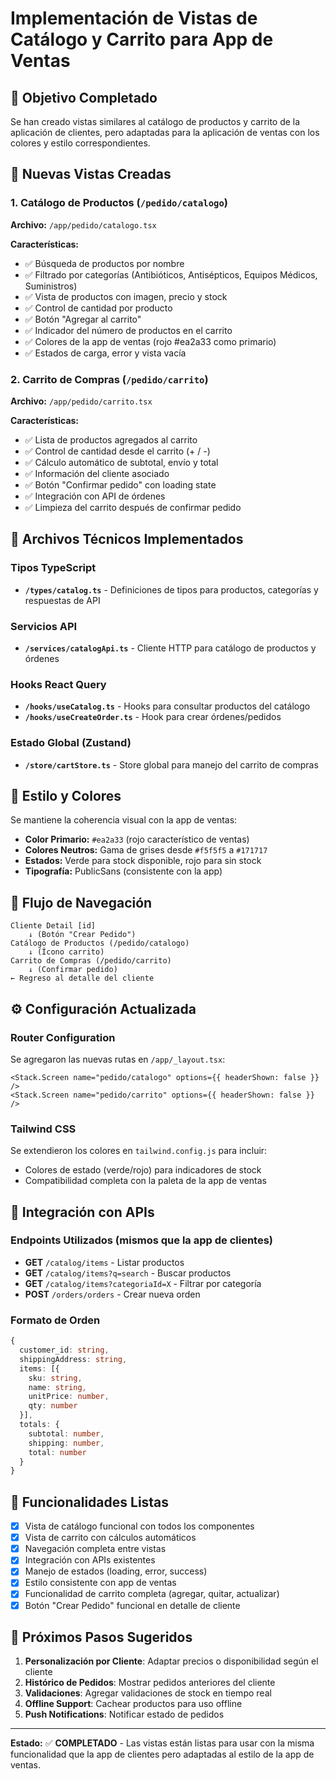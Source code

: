 # Implementación de Vistas de Catálogo y Carrito para App de Ventas

## 🎯 Objetivo Completado
Se han creado vistas similares al catálogo de productos y carrito de la aplicación de clientes, pero adaptadas para la aplicación de ventas con los colores y estilo correspondientes.

## 📱 Nuevas Vistas Creadas

### 1. Catálogo de Productos (`/pedido/catalogo`)
**Archivo:** `/app/pedido/catalogo.tsx`

**Características:**
- ✅ Búsqueda de productos por nombre
- ✅ Filtrado por categorías (Antibióticos, Antisépticos, Equipos Médicos, Suministros)
- ✅ Vista de productos con imagen, precio y stock
- ✅ Control de cantidad por producto
- ✅ Botón "Agregar al carrito" 
- ✅ Indicador del número de productos en el carrito
- ✅ Colores de la app de ventas (rojo #ea2a33 como primario)
- ✅ Estados de carga, error y vista vacía

### 2. Carrito de Compras (`/pedido/carrito`)
**Archivo:** `/app/pedido/carrito.tsx`

**Características:**
- ✅ Lista de productos agregados al carrito
- ✅ Control de cantidad desde el carrito (+ / -)
- ✅ Cálculo automático de subtotal, envío y total
- ✅ Información del cliente asociado
- ✅ Botón "Confirmar pedido" con loading state
- ✅ Integración con API de órdenes
- ✅ Limpieza del carrito después de confirmar pedido

## 🔧 Archivos Técnicos Implementados

### Tipos TypeScript
- **`/types/catalog.ts`** - Definiciones de tipos para productos, categorías y respuestas de API

### Servicios API
- **`/services/catalogApi.ts`** - Cliente HTTP para catálogo de productos y órdenes

### Hooks React Query
- **`/hooks/useCatalog.ts`** - Hooks para consultar productos del catálogo
- **`/hooks/useCreateOrder.ts`** - Hook para crear órdenes/pedidos

### Estado Global (Zustand)
- **`/store/cartStore.ts`** - Store global para manejo del carrito de compras

## 🎨 Estilo y Colores

Se mantiene la coherencia visual con la app de ventas:
- **Color Primario:** `#ea2a33` (rojo característico de ventas)
- **Colores Neutros:** Gama de grises desde `#f5f5f5` a `#171717`
- **Estados:** Verde para stock disponible, rojo para sin stock
- **Tipografía:** PublicSans (consistente con la app)

## 🔗 Flujo de Navegación

```
Cliente Detail [id] 
    ↓ (Botón "Crear Pedido")
Catálogo de Productos (/pedido/catalogo)
    ↓ (Ícono carrito)
Carrito de Compras (/pedido/carrito)
    ↓ (Confirmar pedido)
← Regreso al detalle del cliente
```

## ⚙️ Configuración Actualizada

### Router Configuration
Se agregaron las nuevas rutas en `/app/_layout.tsx`:
```tsx
<Stack.Screen name="pedido/catalogo" options={{ headerShown: false }} />
<Stack.Screen name="pedido/carrito" options={{ headerShown: false }} />
```

### Tailwind CSS
Se extendieron los colores en `tailwind.config.js` para incluir:
- Colores de estado (verde/rojo) para indicadores de stock
- Compatibilidad completa con la paleta de la app de ventas

## 🔄 Integración con APIs

### Endpoints Utilizados (mismos que la app de clientes)
- **GET** `/catalog/items` - Listar productos
- **GET** `/catalog/items?q=search` - Buscar productos  
- **GET** `/catalog/items?categoriaId=X` - Filtrar por categoría
- **POST** `/orders/orders` - Crear nueva orden

### Formato de Orden
```typescript
{
  customer_id: string,
  shippingAddress: string,
  items: [{
    sku: string,
    name: string, 
    unitPrice: number,
    qty: number
  }],
  totals: {
    subtotal: number,
    shipping: number,
    total: number
  }
}
```

## 🚀 Funcionalidades Listas

- [x] Vista de catálogo funcional con todos los componentes
- [x] Vista de carrito con cálculos automáticos  
- [x] Navegación completa entre vistas
- [x] Integración con APIs existentes
- [x] Manejo de estados (loading, error, success)
- [x] Estilo consistente con app de ventas
- [x] Funcionalidad de carrito completa (agregar, quitar, actualizar)
- [x] Botón "Crear Pedido" funcional en detalle de cliente

## 🔧 Próximos Pasos Sugeridos

1. **Personalización por Cliente**: Adaptar precios o disponibilidad según el cliente
2. **Histórico de Pedidos**: Mostrar pedidos anteriores del cliente
3. **Validaciones**: Agregar validaciones de stock en tiempo real
4. **Offline Support**: Cachear productos para uso offline
5. **Push Notifications**: Notificar estado de pedidos

---

**Estado:** ✅ **COMPLETADO** - Las vistas están listas para usar con la misma funcionalidad que la app de clientes pero adaptadas al estilo de la app de ventas.